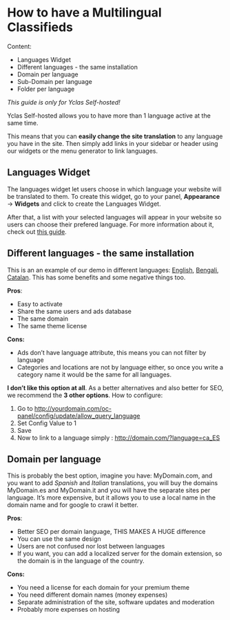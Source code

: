 # How to have a Multilingual Classifieds
Content: 

-   Languages Widget
-   Different languages - the same installation
-   Domain per language
-   Sub-Domain per language
-   Folder per language

*This guide is only for Yclas Self-hosted!*

Yclas Self-hosted allows you to have more than 1 language active at the same time.

This means that you can  **easily change the site translation**  to any language you have in the site. Then simply add links in your sidebar or header using our widgets or the menu generator to link languages.

## Languages Widget

The languages widget let users choose in which language your website will be translated to them. To create this widget, go to your panel,  **Appearance**  ->  **Widgets**  and click to create the Languages Widget.

After that, a list with your selected languages will appear in your website so users can choose their prefered language. For more information about it, check out  [this guide](http://docs.yclas.com/languages-widget/).

## Different languages - the same installation

This is an an example of our demo in different languages:  [English](http://demo.yclas.com/?language=en_EN), [Bengali](http://demo.yclas.com/?language=bn_BD), [Catalan](http://demo.yclas.com/?language=ca_ES). This has some benefits and some negative things too.

**Pros**:

-   Easy to activate
-   Share the same users and ads database
-   The same domain
-   The same theme license

**Cons:**

-   Ads don’t have language attribute, this means you can not filter by language
-   Categories and locations are not by language either, so once you write a category name it would be the same for all languages.

**I don’t like this option at all**. As a better alternatives and also better for SEO, we recommend the  **3 other options**. How to configure:

1.  Go to http://yourdomain.com/oc-panel/config/update/allow_query_language
2.  Set Config Value to 1
3.  Save
4.  Now to link to a language simply : http://domain.com/?language=ca_ES

  

## Domain per language

This is probably the best option, imagine you have: MyDomain.com, and you want to add *Spanish* and *Italian* translations, you will buy the domains MyDomain.es and MyDomain.it and you will have the separate sites per language. It’s more expensive, but it allows you to use a local name in the domain name and for google to crawl it better.

**Pros**:

-   Better SEO per domain language, THIS MAKES A HUGE difference
-   You can use the same design
-   Users are not confused nor lost between languages
-   If you want, you can add a localized server for the domain extension, so the domain is in the language of the country.

**Cons:**

-   You need a license for each domain for your premium theme
-   You need different domain names (money expenses)
-   Separate administration of the site, software updates and moderation
-   Probably more expenses on hosting
